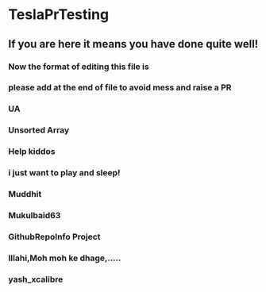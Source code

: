 # TeslaPrTesting

## If you are here it means you have done quite well!

### Now the format of editing this file is

### please add at the end of file to avoid mess and raise a PR

### UA


### Unsorted Array
### Help kiddos

### i just want to play and sleep!

### Muddhit

### Mukulbaid63
### GithubRepoInfo Project

### Illahi,Moh moh ke dhage,.....
### yash_xcalibre

